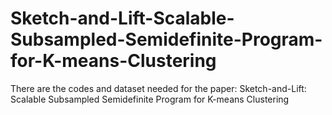 # Sketch-and-Lift-Scalable-Subsampled-Semidefinite-Program-for-K-means-Clustering
There are the codes and dataset needed for the paper: Sketch-and-Lift: Scalable Subsampled Semidefinite Program for K-means Clustering
